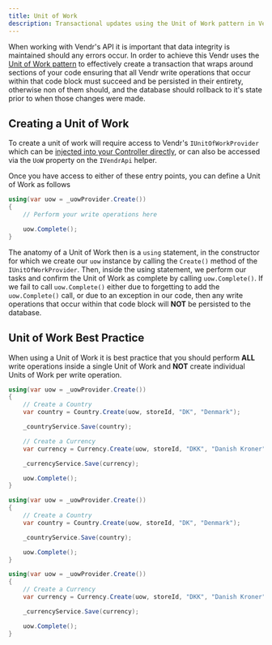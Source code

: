 ```yaml
---
title: Unit of Work
description: Transactional updates using the Unit of Work pattern in Vendr, the eCommerce solution for Umbraco v8+
---
```


When working with Vendr's API it is important that data integrity is maintained should any errors occur. In order to achieve this Vendr uses the [Unit of Work pattern](https://www.martinfowler.com/eaaCatalog/unitOfWork.html) to effectively create a transaction that wraps around sections of your code ensuring that all Vendr write operations that occur within that code block must succeed and be persisted in their entirety, otherwise non of them should, and the database should rollback to it's state prior to when those changes were made. 

## Creating a Unit of Work

To create a unit of work will require access to Vendr's `IUnitOfWorkProvider` which can be [injected into your Controller directly](../dependency-injection/), or can also be accessed via the `UoW` property on the `IVendrApi` helper.

Once you have access to either of these entry points, you can define a Unit of Work as follows

````csharp
using(var uow = _uowProvider.Create()) 
{
    // Perform your write operations here

    uow.Complete();
}

````

The anatomy of a Unit of Work then is a `using` statement, in the constructor for which we create our `uow` instance by calling the `Create()` method of the `IUnitOfWorkProvider`. Then, inside the using statement, we perform our tasks and confirm the Unit of Work as complete by calling `uow.Complete()`. If we fail to call `uow.Complete()` either due to forgetting to add the `uow.Complete()` call, or due to an exception in our code, then any write operations that occur within that code block will **NOT** be persisted to the database.

## Unit of Work Best Practice

When using a Unit of Work it is best practice that you should perform **ALL** write operations inside a single Unit of Work and **NOT** create individual Units of Work per write operation.

<tip type="good" heading="Perform all write operations in a single Unit of Work" />

```csharp
using(var uow = _uowProvider.Create()) 
{
    // Create a Country
    var country = Country.Create(uow, storeId, "DK", "Denmark");

    _countryService.Save(country);

    // Create a Currency
    var currency = Currency.Create(uow, storeId, "DKK", "Danish Kroner", "da-DK");

    _currencyService.Save(currency);

    uow.Complete();
}
```

<tip type="bad" heading="Don't create a Unit of Work per write operation" />

```csharp
using(var uow = _uowProvider.Create()) 
{
    // Create a Country
    var country = Country.Create(uow, storeId, "DK", "Denmark");

    _countryService.Save(country);

    uow.Complete();
}

using(var uow = _uowProvider.Create()) 
{
    // Create a Currency
    var currency = Currency.Create(uow, storeId, "DKK", "Danish Kroner", "da-DK");

    _currencyService.Save(currency);

    uow.Complete();
}
```